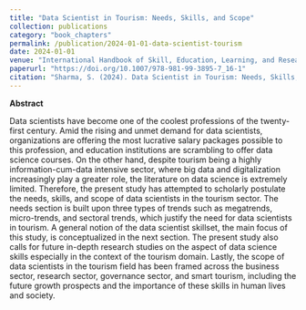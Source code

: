 ```yaml
---
title: "Data Scientist in Tourism: Needs, Skills, and Scope"
collection: publications
category: "book_chapters"
permalink: /publication/2024-01-01-data-scientist-tourism
date: 2024-01-01
venue: "International Handbook of Skill, Education, Learning, and Research Development in Tourism and Hospitality, Springer"
paperurl: "https://doi.org/10.1007/978-981-99-3895-7_16-1"
citation: "Sharma, S. (2024). Data Scientist in Tourism: Needs, Skills, and Scope. In: Sharma, A. (eds) International Handbook of Skill, Education, Learning, and Research Development in Tourism and Hospitality. Springer, Singapore."
---
```

**Abstract**

Data scientists have become one of the coolest professions of the twenty-first century. Amid the rising and unmet demand for data scientists, organizations are offering the most lucrative salary packages possible to this profession, and education institutions are scrambling to offer data science courses. On the other hand, despite tourism being a highly information-cum-data intensive sector, where big data and digitalization increasingly play a greater role, the literature on data science is extremely limited. Therefore, the present study has attempted to scholarly postulate the needs, skills, and scope of data scientists in the tourism sector. The needs section is built upon three types of trends such as megatrends, micro-trends, and sectoral trends, which justify the need for data scientists in tourism. A general notion of the data scientist skillset, the main focus of this study, is conceptualized in the next section. The present study also calls for future in-depth research studies on the aspect of data science skills especially in the context of the tourism domain. Lastly, the scope of data scientists in the tourism field has been framed across the business sector, research sector, governance sector, and smart tourism, including the future growth prospects and the importance of these skills in human lives and society.
